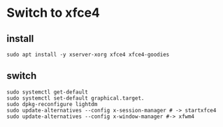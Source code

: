 # Switch to xfce4

## install
```
sudo apt install -y xserver-xorg xfce4 xfce4-goodies
```

## switch
```
sudo systemctl get-default
sudo systemctl set-default graphical.target.
sudo dpkg-reconfigure lightdm
sudo update-alternatives --config x-session-manager # -> startxfce4
sudo update-alternatives --config x-window-manager #-> xfwm4
```
